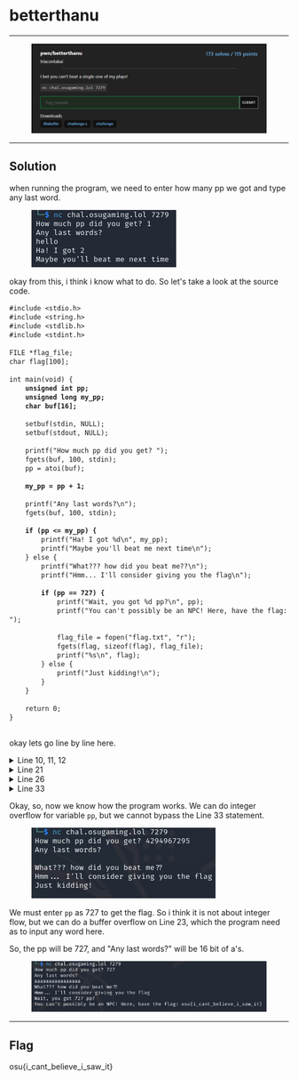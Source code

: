 # betterthanu

***

<figure><img src="../../../.gitbook/assets/image (1) (1) (1) (1) (1) (1) (1).png" alt=""><figcaption></figcaption></figure>

***

## Solution

when running the program, we need to enter how many pp we got and type any last word.

<figure><img src="../../../.gitbook/assets/image (2) (1) (1) (1) (1) (1).png" alt=""><figcaption></figcaption></figure>

okay from this, i think i know what to do. So let's take a look at the source code.

<pre data-title="challenge.c" data-line-numbers><code>#include &#x3C;stdio.h>
#include &#x3C;string.h>
#include &#x3C;stdlib.h>
#include &#x3C;stdint.h>

FILE *flag_file;
char flag[100];

int main(void) {
<strong>    unsigned int pp;
</strong><strong>    unsigned long my_pp;
</strong><strong>    char buf[16];
</strong>
    setbuf(stdin, NULL);
    setbuf(stdout, NULL);

    printf("How much pp did you get? ");
    fgets(buf, 100, stdin);
    pp = atoi(buf);

<strong>    my_pp = pp + 1;
</strong>
    printf("Any last words?\n");
    fgets(buf, 100, stdin);

<strong>    if (pp &#x3C;= my_pp) {
</strong>        printf("Ha! I got %d\n", my_pp);
        printf("Maybe you'll beat me next time\n");
    } else {
        printf("What??? how did you beat me??\n");
        printf("Hmm... I'll consider giving you the flag\n");

<strong>        if (pp == 727) {
</strong>            printf("Wait, you got %d pp?\n", pp);
            printf("You can't possibly be an NPC! Here, have the flag: ");

            flag_file = fopen("flag.txt", "r");
            fgets(flag, sizeof(flag), flag_file);
            printf("%s\n", flag);
        } else {
            printf("Just kidding!\n");
        }
    }

    return 0;
}

</code></pre>

okay lets go line by line here.

<details>

<summary>Line 10, 11, 12</summary>

**unsigned int** has a max size of 4,294,967,295

**unsigned long** has a max size of 18,446,744,073,709,551,615

**char** have a size -127 to 127, but the size have been declared which is 16.

</details>

<details>

<summary>Line 21</summary>

the code indicates that `my_pp` will always `pp + 1`, each time we run the program

</details>

<details>

<summary>Line 26</summary>

this line checks for `pp` is smaller or equal to `my_pp`.

So, to bypass this checking, we must input a higher value for `pp` than `my_pp`

</details>

<details>

<summary>Line 33</summary>

Further in the if else statement, we can see that `if pp == 727`, we can get the flag.

</details>



Okay, so, now we know how the program works. We can do integer overflow for variable `pp`, but we cannot bypass the Line 33 statement.

<figure><img src="../../../.gitbook/assets/image (3) (1) (1) (1) (1).png" alt=""><figcaption></figcaption></figure>

We must enter `pp` as 727 to get the flag. So i think it is not about integer flow, but we can do a buffer overflow on Line 23, which the program need as to input any word here.&#x20;



So, the pp will be 727, and "Any last words?" will be 16 bit of a's.



<figure><img src="../../../.gitbook/assets/image (4) (1) (1) (1) (1).png" alt=""><figcaption></figcaption></figure>

***

## Flag

osu{i\_cant\_believe\_i\_saw\_it}
